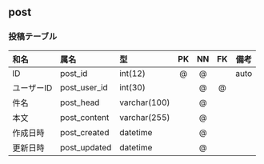## post

### 投稿テーブル

|和名|属名|型|PK|NN|FK|備考|
|:---|:---|:---|:---:|:---:|:---:|---|
|ID|post_id|int(12)|@|@||auto|
|ユーザーID|post_user_id|int(30)||@|@||
|件名|post_head|varchar(100)||@|||
|本文|post_content|varchar(255)||@|||
|作成日時|post_created|datetime||@|||
|更新日時|post_updated|datetime||@|||